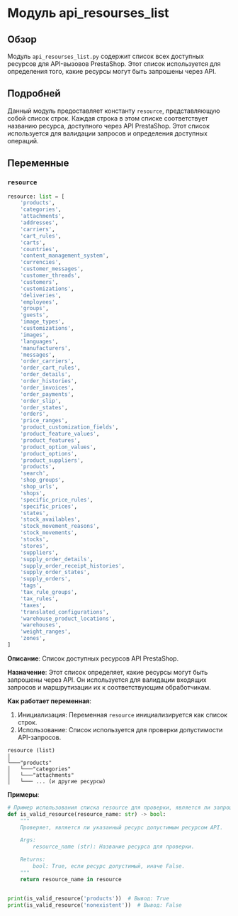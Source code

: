 # Модуль api_resourses_list

## Обзор

Модуль `api_resourses_list.py` содержит список всех доступных ресурсов для API-вызовов PrestaShop. Этот список используется для определения того, какие ресурсы могут быть запрошены через API.

## Подробней

Данный модуль предоставляет константу `resource`, представляющую собой список строк. Каждая строка в этом списке соответствует названию ресурса, доступного через API PrestaShop. Этот список используется для валидации запросов и определения доступных операций.

## Переменные

### `resource`

```python
resource: list = [
    'products',
    'categories',
    'attachments',
    'addresses',
    'carriers',
    'cart_rules',
    'carts',
    'countries',
    'content_management_system',
    'currencies',
    'customer_messages',
    'customer_threads',
    'customers',
    'customizations',
    'deliveries',
    'employees',
    'groups',
    'guests',
    'image_types',
    'customizations',
    'images',
    'languages',
    'manufacturers',
    'messages',
    'order_carriers',
    'order_cart_rules',
    'order_details',
    'order_histories',
    'order_invoices',
    'order_payments',
    'order_slip',
    'order_states',
    'orders',
    'price_ranges',
    'product_customization_fields',
    'product_feature_values',
    'product_features',
    'product_option_values',
    'product_options',
    'product_suppliers',
    'products',
    'search',
    'shop_groups',
    'shop_urls',
    'shops',
    'specific_price_rules',
    'specific_prices',
    'states',
    'stock_availables',
    'stock_movement_reasons',
    'stock_movements',
    'stocks',
    'stores',
    'suppliers',
    'supply_order_details',
    'supply_order_receipt_histories',
    'supply_order_states',
    'supply_orders',
    'tags',
    'tax_rule_groups',
    'tax_rules',
    'taxes',
    'translated_configurations',
    'warehouse_product_locations',
    'warehouses',
    'weight_ranges',
    'zones',
]
```

**Описание**: Список доступных ресурсов API PrestaShop.

**Назначение**: Этот список определяет, какие ресурсы могут быть запрошены через API. Он используется для валидации входящих запросов и маршрутизации их к соответствующим обработчикам.

**Как работает переменная**:

1.  Инициализация: Переменная `resource` инициализируется как список строк.
2.  Использование: Список используется для проверки допустимости API-запросов.

```
resource (list)
│
└───"products"
│   └───"categories"
│   └───"attachments"
│   └─── ... (и другие ресурсы)
```

**Примеры**:

```python
# Пример использования списка resource для проверки, является ли запрошенный ресурс допустимым
def is_valid_resource(resource_name: str) -> bool:
    """
    Проверяет, является ли указанный ресурс допустимым ресурсом API.

    Args:
        resource_name (str): Название ресурса для проверки.

    Returns:
        bool: True, если ресурс допустимый, иначе False.
    """
    return resource_name in resource


print(is_valid_resource('products'))  # Вывод: True
print(is_valid_resource('nonexistent'))  # Вывод: False